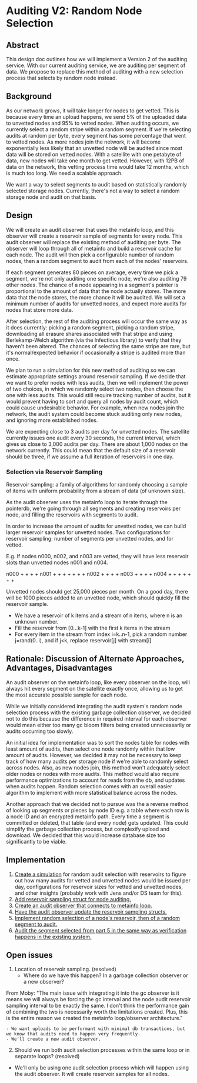 # Auditing V2: Random Node Selection

## Abstract

This design doc outlines how we will implement a Version 2 of the auditing service.
With our current auditing service, we are auditing per segment of data.
We propose to replace this method of auditing with a new selection process that selects by random node instead.

## Background

As our network grows, it will take longer for nodes to get vetted.
This is because every time an upload happens, we send 5% of the uploaded data to unvetted nodes and 95% to vetted nodes.
When auditing occurs, we currently select a random stripe within a random segment.
If we're selecting audits at random per byte, every segment has some percentage that went to vetted nodes.
As more nodes join the network, it will become exponentially less likely that an unvetted node will be audited since most data will be stored on vetted nodes.
With a satellite with one petabyte of data, new nodes will take one month to get vetted. However, with 12PB of data on the network, this vetting process time would take 12 months, which is much too long. We need a scalable approach.

We want a way to select segments to audit based on statistically randomly selected storage nodes.
Currently, there's not a way to select a random storage node and audit on that basis.

## Design

We will create an audit observer that uses the metainfo loop, and this observer will create a reservoir sample of segments for every node. This audit observer will replace the existing method of auditing per byte. The observer will loop through all of metainfo and build a reservoir cache for each node. The audit will then pick a configurable number of random nodes, then a random segment to audit from each of the nodes' reservoirs.

If each segment generates 80 pieces on average, every time we pick a segment, we're not only auditing one specific node, we're also auditing 79 other nodes. The chance of a node appearing in a segment's pointer is proportional to the amount of data that the node actually stores. The more data that the node stores, the more chance it will be audited. We will set a minimum number of audits for unvetted nodes, and expect more audits for nodes that store more data.

After selection, the rest of the auditing process will occur the same way as it does currently: picking a random segment, picking a random stripe, downloading all erasure shares associated with that stripe and using Berlekamp-Welch algorithm (via the Infectious library) to verify that they haven't been altered.
The chances of selecting the same stripe are rare, but it's normal/expected behavior if occasionally a stripe is audited more than once.

We plan to run a simulation for this new method of auditing so we can estimate appropriate settings around reservoir sampling. If we decide that we want to prefer nodes with less audits, then we will implement the power of two choices, in which we randomly select two nodes, then choose the one with less audits.
This would still require tracking number of audits, but it would prevent having to sort and query all nodes by audit count, which could cause undesirable behavior. For example, when new nodes join the network, the audit system could become stuck auditing only new nodes, and ignoring more established nodes.

We are expecting close to 3 audits per day for unvetted nodes. The satellite currently issues one audit every 30 seconds, the current interval, which gives us close to 3,000 audits per day. There are about 1,000 nodes on the network currently. This could mean that the default size of a reservoir should be three, if we assume a full iteration of reservoirs in one day.

### Selection via Reservoir Sampling

Reservoir sampling: a family of algorithms for randomly choosing a sample of items with uniform probability from a stream of data (of unknown size).

As the audit observer uses the metainfo loop to iterate through the pointerdb, we're going through all segments and creating reservoirs per node, and filling the reservoirs with segments to audit.

In order to increase the amount of audits for unvetted nodes, we can build larger reservoir samples for unvetted nodes.
Two configurations for reservoir sampling: number of segments per unvetted nodes, and for vetted.

E.g. If nodes n000, n002, and n003 are vetted, they will have less reservoir slots than unvetted nodes n001 and n004.

n000 + + + +
n001 + + + + + + +
n002 + + + +
n003 + + + +
n004 + + + + + + +

Unvetted nodes should get 25,000 pieces per month. On a good day, there will be 1000 pieces added to an unvetted node, which should quickly fill the reservoir sample.

+ We have a reservoir of k items and a stream of n items, where n is an unknown number.
+ Fill the reservoir from [0...k-1] with the first k items in the stream
+ For every item in the stream from index i=k..n-1, pick a random number j=rand(0..i), and if j<k, replace reservoir[j] with stream[i]

## Rationale: Discussion of Alternate Approaches, Advantages, Disadvantages

An audit observer on the metainfo loop, like every observer on the loop, will always hit every segment on the satellite exactly once, allowing us to get the most accurate possible sample for each node.

While we initially considered integrating the audit system's random node selection process with the existing garbage collection observer, we decided not to do this because the difference in required interval for each observer would mean either too many gc bloom filters being created unnecessarily or audits occurring too slowly.

An initial idea for implementation was to sort the nodes table for nodes with least amount of audits, then select one node randomly within that low amount of audits.
However, we decided it may not be necessary to keep track of how many audits per storage node if we're able to randomly select across nodes. Also, as new nodes join, this method won't adequately select older nodes or nodes with more audits. This method would also require performance optimizations to account for reads from the db, and updates when audits happen.
Random selection comes with an overall easier algorithm to implement with more statistical balance across the nodes.

Another approach that we decided not to pursue was the a reverse method of looking up segments or pieces by node ID e.g. a table where each row is a node ID and an encrypted metainfo path.
Every time a segment is committed or deleted, that table (and every node) gets updated.
This could simplify the garbage collection process, but complexify upload and download.
We decided that this would increase database size too significantly to be viable.

## Implementation

1. [Create a simulation](https://storjlabs.atlassian.net/browse/V3-2359) for random audit selection with reservoirs to figure out how many audits for vetted and unvetted nodes would be issued per day, configurations for reservoir sizes for vetted and unvetted nodes, and other insights (probably work with Jens and/or DS team for this).
2. [Add reservoir sampling struct for node auditing.](https://storjlabs.atlassian.net/browse/V3-2360)
3. [Create an audit observer that connects to metainfo loop.](https://storjlabs.atlassian.net/browse/V3-2361)
4. [Have the audit observer update the reservoir sampling structs.](https://storjlabs.atlassian.net/browse/V3-2362)
5. [Implement random selection of a node's reservoir, then of a random segment to audit.](https://storjlabs.atlassian.net/browse/V3-2363)
6. [Audit the segment selected from part 5 in the same way as verification happens in the existing system.](https://storjlabs.atlassian.net/browse/V3-2364)

## Open issues

1. Location of reservoir sampling. (resolved)
    - Where do we have this happen? In a garbage collection observer or a new observer?

From Moby: "The main issue with integrating it into the gc observer is it means we will always be forcing the gc interval and the node audit reservoir sampling interval to be exactly the same. I don't think the performance gain of combining the two is necessarily worth the limitations created. Plus, this is the entire reason we created the metainfo loop/observer architecture."

    - We want uploads to be performant with minimal db transactions, but we know that audits need to happen very frequently.
    - We'll create a new audit observer.

2. Should we run both audit selection processes within the same loop or in separate loops? (resolved)
- We'll only be using one audit selection process which will happen using the audit observer. It will create reservoir samples for all nodes.